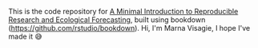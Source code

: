 This is the code repository for [A Minimal Introduction to Reproducible Research and Ecological Forecasting](https://www.ecologi.st/BIO3019S_Ecoforecasting/), built using bookdown (https://github.com/rstudio/bookdown).
Hi, I'm Marna Visagie, I hope I've made it 😅
